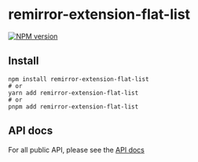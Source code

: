 # remirror-extension-flat-list

[![NPM version](https://img.shields.io/npm/v/remirror-extension-flat-list?color=a1b858&label=)](https://www.npmjs.com/package/remirror-extension-flat-list)

## Install

```
npm install remirror-extension-flat-list
# or
yarn add remirror-extension-flat-list
# or
pnpm add remirror-extension-flat-list
```

## API docs

For all public API, please see the [API docs](https://github.com/ocavue/prosemirror-flat-list/blob/master/docs/modules/remirror_extension_flat_list.md)
